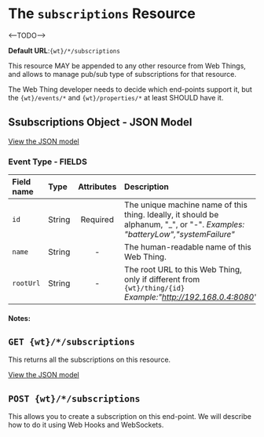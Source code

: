 # The `subscriptions` Resource

<--TODO-->

**Default URL**:`{wt}/*/subscriptions`

This resource MAY be appended to any other resource from Web Things, and allows to manage pub/sub type of subscriptions for that resource.  

The Web Thing developer needs to decide which end-points support it, but the `{wt}/events/*` and `{wt}/properties/*` at least SHOULD have it.

## Ssubscriptions Object - JSON Model 

[View the JSON model](https://github.com/w3c/wot/blob/master/TF-AP/models/subscriptions/things-model.json)

### Event Type - FIELDS

| Field name  | Type  | Attributes | Description|
| :------------ |:----------| :-----:|:-----|
| `id` | String | Required | The unique machine name of this thing. Ideally, it should be alphanum, "_", or "-". _Examples: "batteryLow","systemFailure"_|
| `name` | String  | - | The human-readable name of this Web Thing. |
| `rootUrl` | String  | - | The root URL to this Web Thing, only if different from `{wt}/thing/{id}` _Example:"http://192.168.0.4:8080"_| 

#### Notes:

## `GET {wt}/*/subscriptions`
This returns all the subscriptions on this resource.

[View the JSON model](https://github.com/w3c/wot/blob/master/TF-AP/models/subscriptions/get-subscriptions-example.json)


## `POST {wt}/*/subscriptions`
This allows you to create a subscription on this end-point. We will describe how to do it using Web Hooks and WebSockets. 



